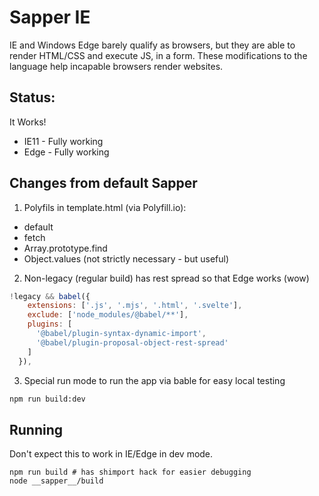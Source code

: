 # Sapper IE

IE and Windows Edge barely qualify as browsers, but they are able to render HTML/CSS and execute JS, in a form. These modifications to the language help incapable browsers render websites.

## Status:

It Works!

- IE11 - Fully working
- Edge - Fully working

## Changes from default Sapper

1. Polyfils in template.html (via Polyfill.io):

* default
* fetch
* Array.prototype.find
* Object.values (not strictly necessary - but useful)

2. Non-legacy (regular build) has rest spread so that Edge works (wow)

```js
!legacy && babel({
    extensions: ['.js', '.mjs', '.html', '.svelte'],
    exclude: ['node_modules/@babel/**'],
    plugins: [
      '@babel/plugin-syntax-dynamic-import',
      '@babel/plugin-proposal-object-rest-spread'
    ]
  }),
```

3. Special run mode to run the app via bable for easy local testing

```sh
npm run build:dev
```

## Running

Don't expect this to work in IE/Edge in dev mode.

```
npm run build # has shimport hack for easier debugging
node __sapper__/build
```
